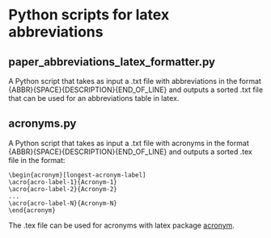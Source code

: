 # Python scripts for latex abbreviations

## paper_abbreviations_latex_formatter.py
A Python script that takes as input a .txt file with abbreviations in the format {ABBR}{SPACE}{DESCRIPTION}{END_OF_LINE} and outputs a sorted .txt file that can be used for an abbreviations table in latex.

## acronyms.py
A Python script that takes as input a .txt file with acronyms in the format {ABBR}{SPACE}{DESCRIPTION}{END_OF_LINE} and outputs a sorted .tex file in the format:
```
\begin{acronym}[longest-acronym-label]
\acro{acro-label-1}{Acronym-1}
\acro{acro-label-2}{Acronym-2}
...
\acro{acro-label-N}{Acronym-N}
\end{acronym}
```
The .tex file can be used for acronyms with latex package [acronym](https://www.ctan.org/pkg/acronym).
